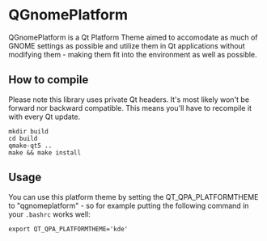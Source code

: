 QGnomePlatform
==========

QGnomePlatform is a Qt Platform Theme aimed to accomodate as much of GNOME settings as possible and utilize them in Qt applications without modifying them - making them fit into the environment as well as possible.

## How to compile

Please note this library uses private Qt headers. It's most likely won't be forward nor backward compatible. This means you'll have to recompile it with every Qt update.


```
mkdir build
cd build
qmake-qt5 ..
make && make install
```

## Usage

You can use this platform theme by setting the QT_QPA_PLATFORMTHEME to "qgnomeplatform" - so for example putting the following command in your `.bashrc` works well:

```
export QT_QPA_PLATFORMTHEME='kde'
```

